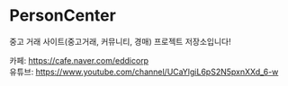 # PersonCenter
중고 거래 사이트(중고거래, 커뮤니티, 경매) 프로젝트 저장소입니다!  

카페: https://cafe.naver.com/eddicorp  
유튜브: https://www.youtube.com/channel/UCaYlgiL6pS2N5pxnXXd_6-w  
